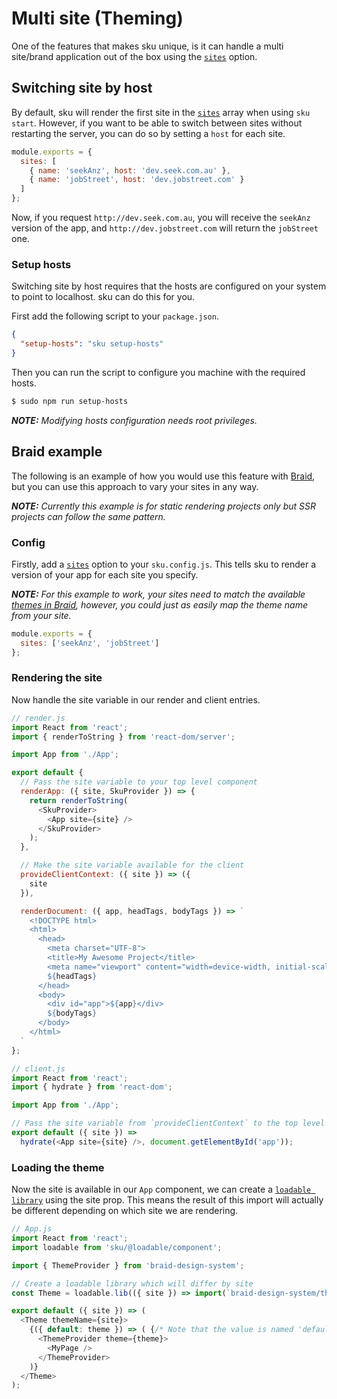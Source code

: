 # Multi site (Theming)

One of the features that makes sku unique, is it can handle a multi site/brand application out of the box using the [`sites`](./docs/configuration#sites) option.

## Switching site by host

By default, sku will render the first site in the [`sites`](./docs/configuration#sites) array when using `sku start`. However, if you want to be able to switch between sites without restarting the server, you can do so by setting a `host` for each site.

```js
module.exports = {
  sites: [
    { name: 'seekAnz', host: 'dev.seek.com.au' },
    { name: 'jobStreet', host: 'dev.jobstreet.com' }
  ]
};
```

Now, if you request `http://dev.seek.com.au`, you will receive the `seekAnz` version of the app, and `http://dev.jobstreet.com` will return the `jobStreet` one.

### Setup hosts

Switching site by host requires that the hosts are configured on your system to point to localhost. sku can do this for you.

First add the following script to your `package.json`.

```JSON
{
  "setup-hosts": "sku setup-hosts"
}
```

Then you can run the script to configure you machine with the required hosts.

```bash
$ sudo npm run setup-hosts
```

_**NOTE:** Modifying hosts configuration needs root privileges._

## Braid example

The following is an example of how you would use this feature with [Braid](https://github.com/seek-oss/braid-design-system), but you can use this approach to vary your sites in any way.

_**NOTE:** Currently this example is for static rendering projects only but SSR projects can follow the same pattern._

### Config

Firstly, add a [`sites`](./docs/configuration#sites) option to your `sku.config.js`. This tells sku to render a version of your app for each site you specify.

_**NOTE:** For this example to work, your sites need to match the available [themes in Braid](https://github.com/seek-oss/braid-design-system/tree/master/lib/themes), however, you could just as easily map the theme name from your site._

```js
module.exports = {
  sites: ['seekAnz', 'jobStreet']
};
```

### Rendering the site

Now handle the site variable in our render and client entries.

```js
// render.js
import React from 'react';
import { renderToString } from 'react-dom/server';

import App from './App';

export default {
  // Pass the site variable to your top level component
  renderApp: ({ site, SkuProvider }) => {
    return renderToString(
      <SkuProvider>
        <App site={site} />
      </SkuProvider>
    );
  },

  // Make the site variable available for the client
  provideClientContext: ({ site }) => ({
    site
  }),

  renderDocument: ({ app, headTags, bodyTags }) => `
    <!DOCTYPE html>
    <html>
      <head>
        <meta charset="UTF-8">
        <title>My Awesome Project</title>
        <meta name="viewport" content="width=device-width, initial-scale=1">
        ${headTags}
      </head>
      <body>
        <div id="app">${app}</div>
        ${bodyTags}
      </body>
    </html>
  `
};
```

```js
// client.js
import React from 'react';
import { hydrate } from 'react-dom';

import App from './App';

// Pass the site variable from `provideClientContext` to the top level component
export default ({ site }) =>
  hydrate(<App site={site} />, document.getElementById('app'));
```

### Loading the theme

Now the site is available in our `App` component, we can create a [`loadable library`](https://www.smooth-code.com/open-source/loadable-components/docs/api-loadable-component/#loadablelib) using the site prop. This means the result of this import will actually be different depending on which site we are rendering.

```js
// App.js
import React from 'react';
import loadable from 'sku/@loadable/component';

import { ThemeProvider } from 'braid-design-system';

// Create a loadable library which will differ by site
const Theme = loadable.lib(({ site }) => import(`braid-design-system/themes/${site}`));

export default ({ site }) => (
  <Theme themeName={site}>
    {({ default: theme }) => ( {/* Note that the value is named 'default' as it is an export */}
      <ThemeProvider theme={theme}>
        <MyPage />
      </ThemeProvider>
    )}
  </Theme>
);
```
